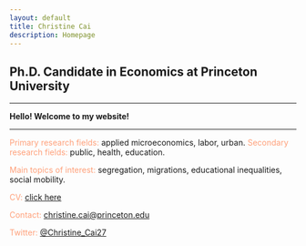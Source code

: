 ```yaml
---
layout: default
title: Christine Cai
description: Homepage
---
```


## Ph.D. Candidate in Economics at Princeton University

<hr />

<strong>Hello! Welcome to my website!</strong>

<hr />


<font color="LightSalmon">Primary research fields:</font> applied microeconomics, labor, urban.
<font color="LightSalmon">Secondary research fields:</font> public, health, education.
			
<font color="LightSalmon">Main topics of interest:</font> segregation, migrations, educational inequalities, social mobility.
	
<font color="LightSalmon">CV:</font> <a href="/assets/pdf/Christine_Cai_CV.pdf">click here</a>

<font color="LightSalmon">Contact:</font> <a href="mailto:christine.cai@princeton.edu">christine.cai@princeton.edu</a>

<font color="LightSalmon">Twitter:</font> <a href="https://twitter.com/Christine_Cai27">@Christine_Cai27</a>
